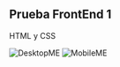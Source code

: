 ## Prueba FrontEnd 1 

HTML y CSS

![DesktopME](https://user-images.githubusercontent.com/79607971/139096491-5bc2f6b5-43d8-480b-b995-976a58f4eda0.png)
![MobileME](https://user-images.githubusercontent.com/79607971/139096553-8835ba49-f21b-43c5-b64b-9a73d452ed65.png)
